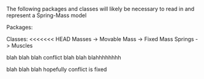 The following packages and classes will likely be necessary to read in and represent a Spring-Mass model

Packages:

Classes:
<<<<<<< HEAD
Masses -> Movable Mass 
       -> Fixed Mass
Springs -> Muscles

blah blah blah conflict blah blah blahhhhhhhh

blah blah blah hopefully conflict is fixed
